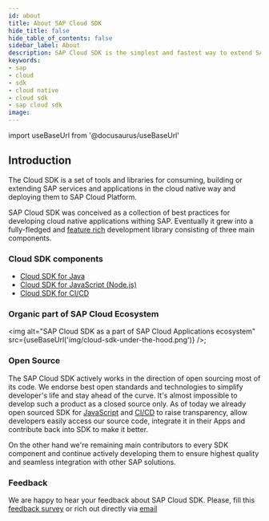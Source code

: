 ```yaml
---
id: about
title: About SAP Cloud SDK
hide_title: false
hide_table_of_contents: false
sidebar_label: About
description: SAP Cloud SDK is the simplest and fastest way to extend SAP services and applications in the cloud.
keywords:
- sap
- cloud
- sdk
- cloud native
- cloud sdk
- sap cloud sdk
image:
---
```

import useBaseUrl from '@docusaurus/useBaseUrl'

## Introduction ##
The Cloud SDK is a set of tools and libraries for consuming, building or extending SAP services and applications in the
cloud native way and deploying them to SAP Cloud Platform.

SAP Cloud SDK was conceived as a collection of best practices for developing cloud native applications withing SAP. Eventually
it grew into a fully-fledged and [feature rich](key-features ) development library consisting of three main components.

### Cloud SDK components ###

- [Cloud SDK for Java](../java/introduction )
- [Cloud SDK for JavaScript (Node.js)](../js/introduction )
- [Cloud SDK for CI/CD](../devops/getting-started )

### Organic part of SAP Cloud Ecosystem ###
<img alt="SAP Cloud SDK as a part of SAP Cloud Applications ecosystem" src={useBaseUrl('img/cloud-sdk-under-the-hood.png')} />;

### Open Source ###
The SAP Cloud SDK actively works in the direction of open sourcing most of its code. We endorse best open standards and
technologies to simplify developer's life and stay ahead of the curve. It's almost impossible to develop such a product
as a closed source only. As of today we already open sourced SDK for [JavaScript](https://github.com/SAP/cloud-sdk ) and
[CI/CD](https://sap.github.io/jenkins-library/ )  to raise transparency, allow developers easily access our source code,
integrate it in their Apps and contribute back into SDK to make it better.

On the other hand we're remaining main contributors to every SDK component and continue actively developing them to
ensure highest quality and seamless integration with other SAP solutions.

### Feedback ###
We are happy to hear your feedback about SAP Cloud SDK. Please, fill this [feedback survey](URL ) or rich out directly
via [email](URL )
